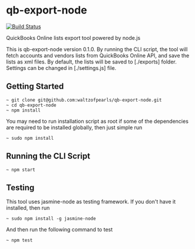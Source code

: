 # qb-export-node

[![Build Status](https://travis-ci.org/waltzofpearls/qb-export-node.svg)](https://travis-ci.org/waltzofpearls/qb-export-node)

QuickBooks Online lists export tool powered by node.js

This is qb-export-node version 0.1.0. By running the CLI script, the tool will fetch
accounts and vendors lists from QuickBooks Online API, and save the lists as xml files.
By default, the lists will be saved to [./exports] folder. Settings can be changed in
[./settings.js] file.

## Getting Started

```shell
~ git clone git@github.com:waltzofpearls/qb-export-node.git
~ cd qb-export-node
~ npm install
```

You may need to run installation script as root if some of the dependencies are required
to be installed globally, then just simple run

```shell
~ sudo npm install
```

## Running the CLI Script

```shell
~ npm start
```

## Testing

This tool uses jasmine-node as testing framework. If you don't have it installed, then run

```shell
~ sudo npm install -g jasmine-node
```

And then run the following command to test

```shell
~ npm test
```
